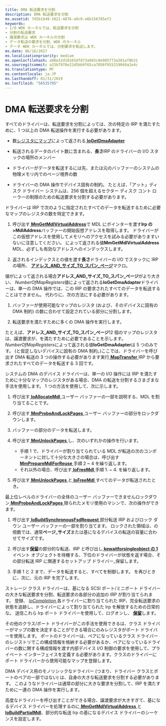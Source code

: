 ```yaml
---
title: DMA 転送要求を分割
description: DMA 転送要求を分割
ms.assetid: 7d5b1649-1021-4876-a9c0-e6b156785ef2
keywords:
- I/O WDK カーネルでは、転送要求を分割
- 分割の転送要求
- 譲渡要求は WDK カーネルの分割
- データ転送の要求を分割、WDK のカーネル
- データ WDK カーネルでは、分割要求を転送します。
ms.date: 06/16/2017
ms.localizationpriority: medium
ms.openlocfilehash: a90e32d18165df873a993c0e905f73a301af0b31
ms.sourcegitcommit: a33b7978e22d5bb9f65ca7056f955319049a2e4c
ms.translationtype: MT
ms.contentlocale: ja-JP
ms.lasthandoff: 01/31/2019
ms.locfileid: "56535795"
---
```

# <a name="splitting-dma-transfer-requests"></a>DMA 転送要求を分割





すべてのドライバーは、転送要求を分割によっては、次の特定の IRP を満たすために、1 つ以上の DMA 転送操作を実行する必要があります。

-   数[レジスタにマップ](map-registers.md)によって返される[ **IoGetDmaAdapter**](https://msdn.microsoft.com/library/windows/hardware/ff549220)

-   転送されるデータのバイト数に含まれる、**長さ**IRP のドライバーの I/O スタックの場所のメンバー

-   ドライバーがデータを転送するには先、または元のバッファーのシステムの物理メモリ内でのページ境界の数

-   ドライバーの DMA 操作でデバイス固有の制約。 たとえば、「アット」ディスク ドライバー システムは、256 個を超えるセクター ディスク コント ローラーの制限のための転送要求を分割する必要があります。

ドライバーは IRP で次のように指定されたすべてのデータを転送するために必要なマップのレジスタの数を特定できます。

1.  呼び出す[ **MmGetMdlVirtualAddress**](https://msdn.microsoft.com/library/windows/hardware/ff554539)で MDL にポインターを渡す**Irp の&gt;MdlAddress**バッファーの開始仮想アドレスを取得します。 ドライバーがこの仮想アドレスを使用してメモリへのアクセスを試みる必要がありますいないに注意してください。 によって返される値**MmGetMdlVirtualAddress** MDL、必ずしも有効なアドレスへのインデックスします。

2.  返されるインデックスとの値を渡す**長さ**ドライバーの I/O でスタックに IRP の場所、 [**アドレス\_AND\_サイズ\_TO\_スパン\_ページ**](https://msdn.microsoft.com/library/windows/hardware/ff540562)マクロ。

値がによって返される場合**アドレス\_AND\_サイズ\_TO\_スパン\_ページ**がより大きい、 *NumberOfMapRegisters*値によって返される**IoGetDmaAdapter**ドライバーは、単一の DMA 操作では、この IRP の要求されたすべてのデータを転送することはできません。 代わりに、次の方法にする必要があります。

1.  バッファーが使用可能なマップのレジスタ (および、そのデバイスに固有の DMA 制約) の数に合わせて設定されている部分に分割します。

2.  転送要求を満たすために多くの DMA 操作を実行します。

たとえば、**アドレス\_AND\_サイズ\_TO\_スパン\_ページ**12 個のマップのレジスタは、譲渡要求が、を満たすために必要であることを示します。*NumberOfMapRegisters*によって返される値**IoGetDmaAdapter**は 5 つのみです。 (と仮定しないデバイスに固有の DMA 制約。)ここでは、ドライバーを呼び出す DMA 転送の 3 つの操作する必要があります実行[ **MapTransfer** ](https://msdn.microsoft.com/library/windows/hardware/ff554402) IRP から要求されたすべてのデータを転送する 3 回です。

システムの DMA のデバイス ドライバーは、単一の I/O 操作には IRP を満たすために十分なマップのレジスタがある場合、DMA の転送を分割するさまざまな手法を使用します。 1 つの方法を使用して、次に示します。

1.  呼び出す[ **IoAllocateMdl** ](https://msdn.microsoft.com/library/windows/hardware/ff548263)ユーザー バッファーの一部を説明する、MDL を割り当てることです。

2.  呼び出す[ **MmProbeAndLockPages** ](https://msdn.microsoft.com/library/windows/hardware/ff554664)ユーザー バッファーの部分をロックダウンします。

3.  バッファーの部分のデータを転送します。

4.  呼び出す[ **MmUnlockPages** ](https://msdn.microsoft.com/library/windows/hardware/ff556381)し、次のいずれかの操作を行います。
    -   手順 1 で、ドライバーが割り当てられている MDL が転送の次のコンポーネントに対して十分な大きさの場合は、呼び出す[ **MmPrepareMdlForReuse** ](https://msdn.microsoft.com/library/windows/hardware/ff554660)手順 2 ~ 4 を繰り返します。
    -   それ以外の場合、呼び出す[ **IoFreeMdl** ](https://msdn.microsoft.com/library/windows/hardware/ff549126)手順 1. ~ 4. を繰り返します。

5.  呼び出す[ **MmUnlockPages** ](https://msdn.microsoft.com/library/windows/hardware/ff556381)と[ **IoFreeMdl** ](https://msdn.microsoft.com/library/windows/hardware/ff549126)すべてのデータが転送されたとき。

最上位レベルのドライバーの全体のユーザー バッファーできませんロックダウン[ **MmProbeAndLockPages** ](https://msdn.microsoft.com/library/windows/hardware/ff554664)限られたメモリ使用のマシンで、次の操作ができます。

1.  呼び出す[ **IoBuildSynchronousFsdRequest** ](https://msdn.microsoft.com/library/windows/hardware/ff548330)部分転送 IRP およびロック ダウン ユーザー バッファーの一部を割り当てます。 ロックされた領域は、の倍数では、通常**ページ\_サイズ**または基になるデバイスの転送の容量に合わせてサイズです。

2.  呼び出す[**保留**](https://msdn.microsoft.com/library/windows/hardware/ff548336)の部分的な転送、IRP と呼び出し[ **kewaitforsingleobject の 1** ](https://msdn.microsoft.com/library/windows/hardware/ff553350)イベント オブジェクトを待機する、下位のドライバーが状態を返す場合、その部分転送 IRP に関連するセットアップ ドライバー\_保留します。

3.  手順 1 と 2 まで、データを転送すると、すべてを制御します。 を再びときに、次に、元の IRP を完了します。

ストレージ クラス ドライバーは、基になる SCSI ポート/ミニポート ドライバーの大きな転送要求を分割、転送要求の各部分の追加の IRP が割り当てられます。 登録、 [ *IoCompletion* ](https://msdn.microsoft.com/library/windows/hardware/ff548354)各ドライバーに割り当てられた IRP、完全転送要求の状態を追跡し、ドライバーによって割り当てられた Irp を解放するための日常的な。 送信これら Irp ポート ドライバーを使用して、ログオンし、 [**保留**](https://msdn.microsoft.com/library/windows/hardware/ff548336)します。

その他のクラス/ポート ドライバーがこの手法を使用できるは、クラス ドライバーがマップの数を決定することができる場合にのみレジスタがポート ドライバーを使用します。 ポートのドライバーは、ペアになっているクラス ドライバーのレジストリでこの構成情報を格納する必要があるか、ペアになっているドライバーの数に関する構成情報を渡す内部デバイス I/O 制御の要求を使用して、プライベート インターフェイスを定義する必要があります。クラスのドライバーにポート ドライバーから使用可能なマップを登録します。

DMA デバイス用のモノリシックなドライバー (つまり、ドライバー クラスとポートのペアの一部ではない) は、自身の大きな転送要求を分割する必要があります。 このようなドライバーは通常の部分に大きな要求を分割して、IRP を満たすために一連の DMA 操作を実行します。

高度なドライバーを呼び出すことができる場合、譲渡要求が大きすぎて、基になるデバイス ドライバーを処理するのに[ **MmGetMdlVirtualAddress** ](https://msdn.microsoft.com/library/windows/hardware/ff554539)と[ **IoBuildPartialMdl**](https://msdn.microsoft.com/library/windows/hardware/ff548324)、部分的な転送 Irp の基になるデバイス ドライバーのシーケンスを設定します。

 

 




